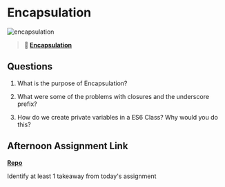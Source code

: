 # Encapsulation

![encapsulation](https://bcw.blob.core.windows.net/public/img/journals/5838157482080222)

> **📖 [Encapsulation](https://codeworksacademy.com/fs-student-guide/resources/wk3/02-Encapsulation)**

## Questions

1. What is the purpose of Encapsulation?

2. What were some of the problems with closures and the underscore prefix?

3. How do we create private variables in a ES6 Class? Why would you do this?

## Afternoon Assignment Link

**[Repo](https://github.com/josuehdz0/<ASSIGNMENT_REPO>)**

Identify at least 1 takeaway from today's assignment
